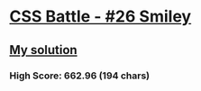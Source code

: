 # [CSS Battle - #26 Smiley](https://cssbattle.dev/play/26)

## [My solution](https://arpadgbondor.github.io/CSSBattle-26/)

### High Score: 662.96 (194 chars)

